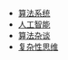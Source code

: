 -   [算法系统](/algorithms/base_algo/)
-   [人工智能](/algorithms/ai/)
-   [算法杂谈](/algorithms/other_algo/)
-   [复杂性思维](/algorithms/think_complexity/)
